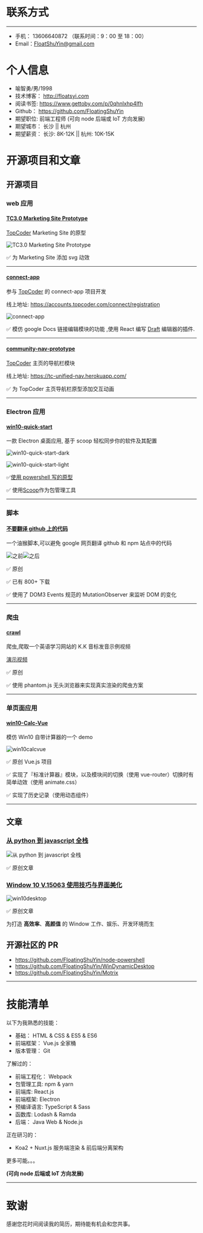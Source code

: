 # 联系方式

---

- 手机： 13606640872 （联系时间：9：00 至 18：00）
- Email：FloatShuYin@gmail.com

# 个人信息

- 喻智勇/男/1998
- 技术博客： <http://floatsyi.com>
- 阅读书签: <https://www.gettoby.com/p/0qhnlxhp4lfh>
- Github： <https://github.com/FloatingShuYin>
- 期望职位: 前端工程师 (可向 node 后端或 IoT 方向发展)
- 期望城市： 长沙 || 杭州
- 期望薪资： 长沙: 8K-12K || 杭州: 10K-15K

# 开源项目和文章

## 开源项目

### web 应用

#### [TC3.0 Marketing Site Prototype](https://gitlab.com/FloatingShuYin/tc3-marketing-site-prototype)

[TopCoder](https://www.topcoder.com/) Marketing Site 的原型

![TC3.0 Marketing Site Prototype](http://r.photo.store.qq.com/psb?/V12iDrZG1mzmnh/C06u07I*SDss6n39zE3z8CpccUkdotODnkHqsLEoaYY!/r/dL8AAAAAAAAA)

✅ 为 Marketing Site 添加 svg 动效

---

#### [connect-app](https://github.com/FloatingShuYin/connect-app)

参与 [TopCoder](https://www.topcoder.com/) 的 connect-app 项目开发

线上地址: https://accounts.topcoder.com/connect/registration

![connect-app](http://r.photo.store.qq.com/psb?/V12iDrZG1mzmnh/wrc4z6zDDNV8VimyuRFO2Clyfl4hcFrMqA7XKFd*FLE!/r/dL4AAAAAAAAA)

✅ 模仿 google Docs 链接编辑模块的功能 ,使用 React 编写 [Draft](https://github.com/facebook/draft-js) 编辑器的插件.

---

#### [community-nav-prototype](https://github.com/FloatingShuYin/community-nav-prototype)

[TopCoder](https://www.topcoder.com/) 主页的导航栏模块

线上地址: https://tc-unified-nav.herokuapp.com/

✅ 为 TopCoder 主页导航栏原型添加交互动画

---

### Electron 应用

#### [win10-quick-start](https://github.com/FloatingShuYin/win10-quick-start/tree/dev)

一款 Electron 桌面应用, 基于 scoop 轻松同步你的软件及其配置

![win10-quick-start-dark](http://r.photo.store.qq.com/psb?/V12iDrZG1mzmnh/.fx1C*s4mo3WFxbVkC2IGRAwNDySQPzFNS7nHZPk2M4!/r/dDQBAAAAAAAA)

![win10-quick-start-light](http://r.photo.store.qq.com/psb?/V12iDrZG1mzmnh/f7IOZcZSP6IPps6n0NZkX.PlBZWD7n993gP1FguoGRs!/r/dMMAAAAAAAAA)

✅[使用 powershell 写的原型](https://github.com/FloatingShuYin/quick-start-win10-v1809)

✅ 使用[Scoop](https://github.com/lukesampson/scoop)作为包管理工具

---

### 脚本

#### [不要翻译 github 上的代码](https://greasyfork.org/zh-CN/scripts/376658-%E4%B8%8D%E8%A6%81%E7%BF%BB%E8%AF%91github%E4%B8%8A%E7%9A%84%E4%BB%A3%E7%A0%81)

一个油猴脚本,可以避免 google 网页翻译 github 和 npm 站点中的代码

![之前](https://greasyfork.org/system/screenshots/screenshots/000/013/846/original/Snipaste_2019-01-23_18-09-53.png?1548238275)![之后](https://greasyfork.org/system/screenshots/screenshots/000/013/847/original/Snipaste_2019-01-23_18-06-51.png?1548238275)

✅ 原创

✅ 已有 800+ 下载

✅ 使用了 DOM3 Events 规范的 MutationObserver 来监听 DOM 的变化

---

### 爬虫

#### [crawl](#)

爬虫,爬取一个英语学习网站的 K.K 音标发音示例视频

[演示视频](https://www.bilibili.com/video/av40140473)

✅ 原创

✅ 使用 phantom.js 无头浏览器来实现真实渲染的爬虫方案

---

### 单页面应用

#### [win10-Calc-Vue](http://floatsyi.com/win10-Calc-Vue)

模仿 Win10 自带计算器的一个 demo

![win10calcvue](http://s191.photo.store.qq.com/psb?/V12iDrZG1mzmnh/jyIj5KH6ukcXr5oXEXQMGzD7k5CwIAFKIPw.V32gqAM!/b/dL8AAAAAAAAA)

✅ 原创 Vue.js 项目

✅ 实现了『标准计算器』模块，以及模块间的切换（使用 vue-router）切换时有简单动效（使用 animate.css）

✅ 实现了历史记录（使用动态组件）

---

## 文章

### [从 python 到 javascript 全栈](http://floatsyi.com/2019/06/14/%E4%BB%8Epython%E5%88%B0javascript%E5%85%A8%E6%A0%88%E6%8C%87%E5%8D%97/)

![从 python 到 javascript 全栈](http://r.photo.store.qq.com/psb?/V12iDrZG1mzmnh/p4hK.uehQOfFAbBprmpVBLT3JJS6AH3TFk0mlCq4nxI!/r/dL8AAAAAAAAA)

✅ 原创文章

### [Window 10 V.15063 使用技巧与界面美化](http://floatsyi.com/categories/Win10-15063/)

![win10desktop](http://r.photo.store.qq.com/psb?/V12iDrZG1mzmnh/LLcShTIn5J0rqjSLXG.2yPAewJuxsWEXwy0op.*At7U!/r/dMAAAAAAAAAA)

✅ 原创文章

为打造 **高效率**、**高颜值** 的 Window 工作、娱乐、开发环境而生

## 开源社区的 PR

- https://github.com/FloatingShuYin/node-powershell
- https://github.com/FloatingShuYin/WinDynamicDesktop
- https://github.com/FloatingShuYin/Motrix

---

# 技能清单

以下为我熟悉的技能：

- 基础： HTML & CSS & ES5 & ES6
- 前端框架： Vue.js 全家桶
- 版本管理： Git

了解过的：

- 前端工程化： Webpack
- 包管理工具: npm & yarn
- 前端库: React.js
- 前端框架: Electron
- 预编译语言: TypeScript & Sass
- 函数库: Lodash & Ramda
- 后端： Java Web & Node.js

正在研习的：

- Koa2 + Nuxt.js 服务端渲染 & 前后端分离架构

更多可能。。。

**(可向 node 后端或 IoT 方向发展)**

---

# 致谢

感谢您花时间阅读我的简历，期待能有机会和您共事。
